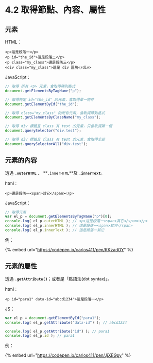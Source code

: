 # 4.2 取得節點、內容、屬性

## 元素

HTML：

```markup
<p>這是段落一</p>
<p id="the_id">這是段落二</p>
<p class="my_class">這是段落三</p>
<div class="my_class">這是 div 區塊</div>
```

JavaScript：

```javascript
// 取得 所有 <p> 元素，會取得陣列格式
document.getElementsByTagName("p");

// 取得特定 id="the_id" 的元素，會取得單一物件
document.getElementById("the_id");

// 取得 class="my_class" 的所有元素，會取得陣列格式
document.getElementsByClassName("my_class");

// 取得 div 標籤且 class 有 test 的元素，只會取得第一個
document.querySelector("div.test");

// 取得 div 標籤且 class 有 test 的元素，會取得全部
document.querySelectorAll("div.test");
```



## 元素的內容

透過 **`.outerHTML`** 、 **`.innerHTML`**及 **`.innerText`**。

html：

```markup
<p>這是段落一<span>其它</span></p>
```

JavaScript：

```javascript
// 取得元素
var el_p = document.getElementsByTagName("p")[0];
console.log( el_p.outerHTML ); // <p>這是段落一<span>其它</span></p>
console.log( el_p.innerHTML ); // 這是段落一<span>其它</span>
console.log( el_p.innerText ); // 這是段落一其它
```



例：

{% embed url="https://codepen.io/carlos411/pen/KKzadOY" %}





## 元素的屬性

透過 **`.getAttribute()`**；或者是「點語法(dot syntax)」。

html：

```markup
<p id="para1" data-id="abcd1234">這是段落一</p>
```

JS：

```javascript
var el_p = document.getElementById("para1");
console.log( el_p.getAttribute("data-id") ); // abcd1234

console.log( el_p.getAttribute("id") ); // para1
console.log( el_p.id ); // para1
```



例：

{% embed url="https://codepen.io/carlos411/pen/JjXEGpy" %}



